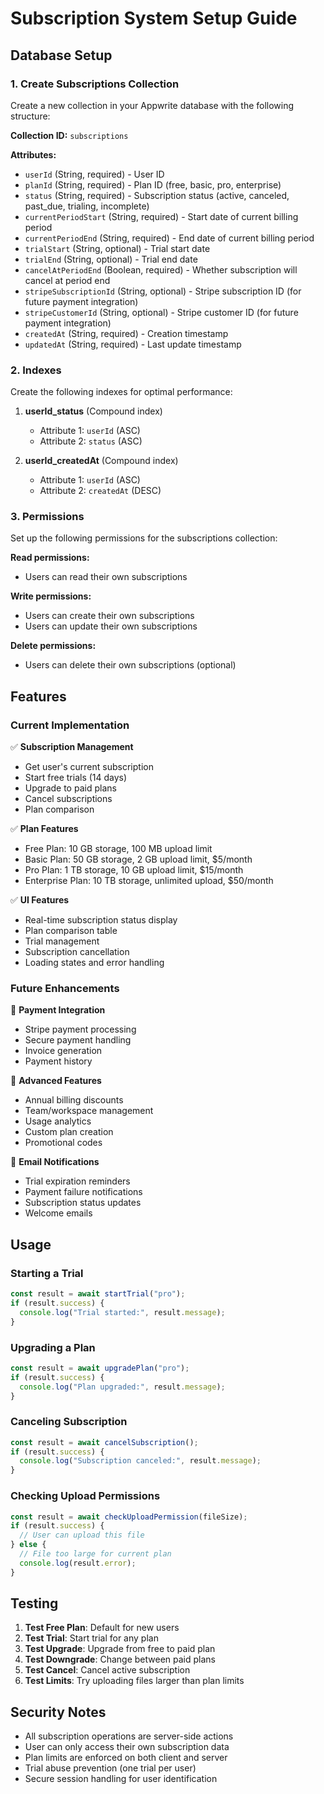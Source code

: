 # Subscription System Setup Guide

## Database Setup

### 1. Create Subscriptions Collection

Create a new collection in your Appwrite database with the following structure:

**Collection ID:** `subscriptions`

**Attributes:**

- `userId` (String, required) - User ID
- `planId` (String, required) - Plan ID (free, basic, pro, enterprise)
- `status` (String, required) - Subscription status (active, canceled, past_due, trialing, incomplete)
- `currentPeriodStart` (String, required) - Start date of current billing period
- `currentPeriodEnd` (String, required) - End date of current billing period
- `trialStart` (String, optional) - Trial start date
- `trialEnd` (String, optional) - Trial end date
- `cancelAtPeriodEnd` (Boolean, required) - Whether subscription will cancel at period end
- `stripeSubscriptionId` (String, optional) - Stripe subscription ID (for future payment integration)
- `stripeCustomerId` (String, optional) - Stripe customer ID (for future payment integration)
- `createdAt` (String, required) - Creation timestamp
- `updatedAt` (String, required) - Last update timestamp

### 2. Indexes

Create the following indexes for optimal performance:

1. **userId_status** (Compound index)

   - Attribute 1: `userId` (ASC)
   - Attribute 2: `status` (ASC)

2. **userId_createdAt** (Compound index)
   - Attribute 1: `userId` (ASC)
   - Attribute 2: `createdAt` (DESC)

### 3. Permissions

Set up the following permissions for the subscriptions collection:

**Read permissions:**

- Users can read their own subscriptions

**Write permissions:**

- Users can create their own subscriptions
- Users can update their own subscriptions

**Delete permissions:**

- Users can delete their own subscriptions (optional)

## Features

### Current Implementation

✅ **Subscription Management**

- Get user's current subscription
- Start free trials (14 days)
- Upgrade to paid plans
- Cancel subscriptions
- Plan comparison

✅ **Plan Features**

- Free Plan: 10 GB storage, 100 MB upload limit
- Basic Plan: 50 GB storage, 2 GB upload limit, $5/month
- Pro Plan: 1 TB storage, 10 GB upload limit, $15/month
- Enterprise Plan: 10 TB storage, unlimited upload, $50/month

✅ **UI Features**

- Real-time subscription status display
- Plan comparison table
- Trial management
- Subscription cancellation
- Loading states and error handling

### Future Enhancements

🔄 **Payment Integration**

- Stripe payment processing
- Secure payment handling
- Invoice generation
- Payment history

🔄 **Advanced Features**

- Annual billing discounts
- Team/workspace management
- Usage analytics
- Custom plan creation
- Promotional codes

🔄 **Email Notifications**

- Trial expiration reminders
- Payment failure notifications
- Subscription status updates
- Welcome emails

## Usage

### Starting a Trial

```typescript
const result = await startTrial("pro");
if (result.success) {
  console.log("Trial started:", result.message);
}
```

### Upgrading a Plan

```typescript
const result = await upgradePlan("pro");
if (result.success) {
  console.log("Plan upgraded:", result.message);
}
```

### Canceling Subscription

```typescript
const result = await cancelSubscription();
if (result.success) {
  console.log("Subscription canceled:", result.message);
}
```

### Checking Upload Permissions

```typescript
const result = await checkUploadPermission(fileSize);
if (result.success) {
  // User can upload this file
} else {
  // File too large for current plan
  console.log(result.error);
}
```

## Testing

1. **Test Free Plan**: Default for new users
2. **Test Trial**: Start trial for any plan
3. **Test Upgrade**: Upgrade from free to paid plan
4. **Test Downgrade**: Change between paid plans
5. **Test Cancel**: Cancel active subscription
6. **Test Limits**: Try uploading files larger than plan limits

## Security Notes

- All subscription operations are server-side actions
- User can only access their own subscription data
- Plan limits are enforced on both client and server
- Trial abuse prevention (one trial per user)
- Secure session handling for user identification
